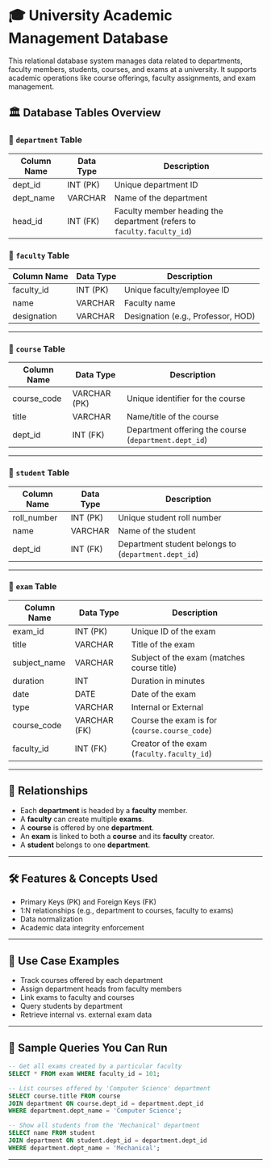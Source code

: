 # 🎓 University Academic Management Database

This relational database system manages data related to departments, faculty members, students, courses, and exams at a university. It supports academic operations like course offerings, faculty assignments, and exam management.



## 🏛️ Database Tables Overview

### 📁 `department` Table

| Column Name | Data Type | Description                           |
|-------------|------------|---------------------------------------|
| dept_id     | INT (PK)   | Unique department ID                  |
| dept_name   | VARCHAR    | Name of the department                |
| head_id     | INT (FK)   | Faculty member heading the department (refers to `faculty.faculty_id`) |



### 📁 `faculty` Table

| Column Name | Data Type | Description                           |
|-------------|------------|---------------------------------------|
| faculty_id  | INT (PK)   | Unique faculty/employee ID            |
| name        | VARCHAR    | Faculty name                          |
| designation | VARCHAR    | Designation (e.g., Professor, HOD)    |

---

### 📁 `course` Table

| Column Name | Data Type     | Description                                 |
|-------------|---------------|---------------------------------------------|
| course_code | VARCHAR (PK)  | Unique identifier for the course            |
| title       | VARCHAR       | Name/title of the course                    |
| dept_id     | INT (FK)      | Department offering the course (`department.dept_id`) |

---

### 📁 `student` Table

| Column Name | Data Type | Description                                  |
|-------------|-----------|----------------------------------------------|
| roll_number | INT (PK)  | Unique student roll number                   |
| name        | VARCHAR   | Name of the student                          |
| dept_id     | INT (FK)  | Department student belongs to (`department.dept_id`) |

---

### 📁 `exam` Table

| Column Name  | Data Type     | Description                                    |
|--------------|---------------|------------------------------------------------|
| exam_id      | INT (PK)      | Unique ID of the exam                         |
| title        | VARCHAR       | Title of the exam                             |
| subject_name | VARCHAR       | Subject of the exam (matches course title)    |
| duration     | INT           | Duration in minutes                           |
| date         | DATE          | Date of the exam                              |
| type         | VARCHAR       | Internal or External                          |
| course_code  | VARCHAR (FK)  | Course the exam is for (`course.course_code`) |
| faculty_id   | INT (FK)      | Creator of the exam (`faculty.faculty_id`)    |

---

## 🔗 Relationships

- Each **department** is headed by a **faculty** member.
- A **faculty** can create multiple **exams**.
- A **course** is offered by one **department**.
- An **exam** is linked to both a **course** and its **faculty** creator.
- A **student** belongs to one **department**.

---

## 🛠️ Features & Concepts Used

- Primary Keys (PK) and Foreign Keys (FK)
- 1:N relationships (e.g., department to courses, faculty to exams)
- Data normalization
- Academic data integrity enforcement

---

## 📌 Use Case Examples

- Track courses offered by each department
- Assign department heads from faculty members
- Link exams to faculty and courses
- Query students by department
- Retrieve internal vs. external exam data

---

## 🚀 Sample Queries You Can Run

```sql
-- Get all exams created by a particular faculty
SELECT * FROM exam WHERE faculty_id = 101;

-- List courses offered by 'Computer Science' department
SELECT course.title FROM course
JOIN department ON course.dept_id = department.dept_id
WHERE department.dept_name = 'Computer Science';

-- Show all students from the 'Mechanical' department
SELECT name FROM student
JOIN department ON student.dept_id = department.dept_id
WHERE department.dept_name = 'Mechanical';
```

---


